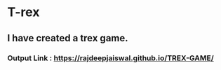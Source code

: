 # T-rex

## I have created a trex game.

### Output Link : https://rajdeepjaiswal.github.io/TREX-GAME/
